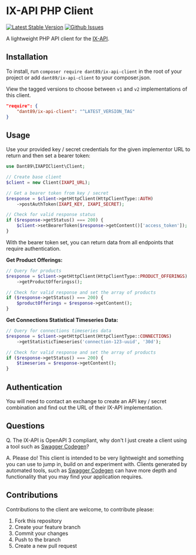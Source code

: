 # IX-API PHP Client

[![Latest Stable Version][packagist-image]][packagist-url]
[![Github Issues][github-issues-image]][github-issues-url]

A lightweight PHP API client for the [IX-API](https://ix-api.net).

## Installation

To install, run `composer require dant89/ix-api-client` in the root of your project or add `dant89/ix-api-client` to your composer.json.

View the tagged versions to choose between `v1` and `v2` implementations of this client.
```json
"require": {
    "dant89/ix-api-client": "^LATEST_VERSION_TAG"
}
```

## Usage

Use your provided key / secret credentials for the given implementor URL to return and then set a bearer token:

```php
use Dant89\IXAPIClient\Client;

// Create base client
$client = new Client(IXAPI_URL);

// Get a bearer token from key / secret
$response = $client->getHttpClient(HttpClientType::AUTH)
    ->postAuthToken(IXAPI_KEY, IXAPI_SECRET);

// Check for valid response status
if ($response->getStatus() === 200) {
    $client->setBearerToken($response->getContent()['access_token']);
}
```

With the bearer token set, you can return data from all endpoints that require authentication.

**Get Product Offerings:**
```php
// Query for products
$response = $client->getHttpClient(HttpClientType::PRODUCT_OFFERINGS)
    ->getProductOfferingss();

// Check for valid response and set the array of products
if ($response->getStatus() === 200) {
    $productOfferings = $response->getContent();
}
````
**Get Connections Statistical Timeseries Data:**
```php
// Query for connections timeseries data
$response = $client->getHttpClient(HttpClientType::CONNECTIONS)
    ->getStatisticTimeseries('connection-123-uuid', '30d');

// Check for valid response and set the array of products
if ($response->getStatus() === 200) {
    $timeseries = $response->getContent();
}
````

## Authentication

You will need to contact an exchange to create an API key / secret combination and find out the URL of their IX-API implementation.

## Questions

Q. The IX-API is OpenAPI 3 compliant, why don't I just create a client using a tool such as [Swagger Codegen](https://github.com/swagger-api/swagger-codegen)?

A. Please do! This client is intended to be very lightweight and something you can use to jump in, build on and experiment with. Clients generated by automated tools, such as [Swagger Codegen](https://github.com/swagger-api/swagger-codegen) can have more depth and functionality that you may find your application requires.


## Contributions

Contributions to the client are welcome, to contribute please:

1. Fork this repository
2. Create your feature branch
3. Commit your changes
4. Push to the branch
5. Create a new pull request

[packagist-image]: https://img.shields.io/packagist/vpre/dant89/ix-api-client.svg
[packagist-url]: https://packagist.org/packages/dant89/ix-api-client

[github-issues-image]: https://img.shields.io/github/issues/dant89/ix-api-php-client
[github-issues-url]: https://github.com/dant89/ix-api-php-client/issues
